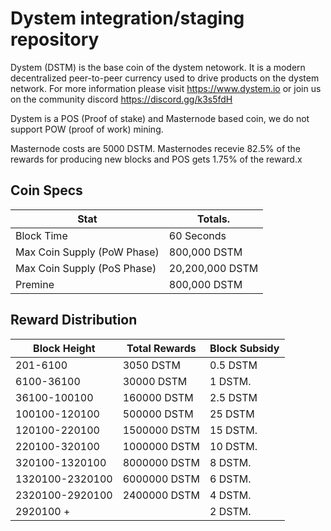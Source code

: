 Dystem integration/staging repository
=====================================

Dystem (DSTM) is the base coin of the dystem netowork. It is a modern decentralized peer-to-peer currency used to drive products on the dystem network. For more information please visit https://www.dystem.io or join us on the community discord https://discord.gg/k3s5fdH

Dystem is a POS (Proof of stake) and Masternode based coin, we do not support POW (proof of work) mining. 

Masternode costs are 5000 DSTM. Masternodes recevie 82.5% of the rewards for producing new blocks and POS gets 1.75% of the reward.x

## Coin Specs

| **Stat**                    | **Totals**.     |
|-----------------------------|-----------------|
| Block Time                  | 60 Seconds      |
| Max Coin Supply (PoW Phase) | 800,000 DSTM    |
| Max Coin Supply (PoS Phase) | 20,200,000 DSTM |
| Premine                     | 800,000 DSTM    |

## Reward Distribution

| **Block Height** | **Total Rewards** | **Block Subsidy** |
|------------------|-------------------|-------------------|
| 201-6100         | 3050 DSTM         | 0.5 DSTM          |
| 6100-36100       | 30000 DSTM        | 1 DSTM.           |    
| 36100-100100     | 160000 DSTM       | 2.5 DSTM          |
| 100100-120100    | 500000 DSTM       | 25 DSTM           |  
| 120100-220100    | 1500000 DSTM      | 15 DSTM.          |
| 220100-320100    | 1000000 DSTM      | 10 DSTM.          |
| 320100-1320100   | 8000000 DSTM      | 8 DSTM.           |
| 1320100-2320100  | 6000000 DSTM      | 6 DSTM.           |	
| 2320100-2920100  | 2400000 DSTM      | 4 DSTM.           |
| 2920100 +        |                   | 2 DSTM.           |	 